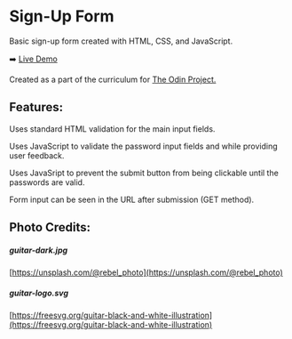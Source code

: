 Sign-Up Form
======
Basic sign-up form created with HTML, CSS, and JavaScript.

:arrow_right:  [Live Demo](https://aaroncarlisle-cs.github.io/sign-up-form/)

Created as a part of the curriculum for [The Odin Project.](https://www.theodinproject.com/)

Features:
----------------
Uses standard HTML validation for the main input fields.

Uses JavaScript to validate the password input fields and while providing user feedback.

Uses JavaSript to prevent the submit button from being clickable until the passwords are valid.

Form input can be seen in the URL after submission (GET method).

Photo Credits:
----------------
##### guitar-dark.jpg
[https://unsplash.com/@rebel_photo](https://unsplash.com/@rebel_photo)

##### guitar-logo.svg
[https://freesvg.org/guitar-black-and-white-illustration](https://freesvg.org/guitar-black-and-white-illustration)
